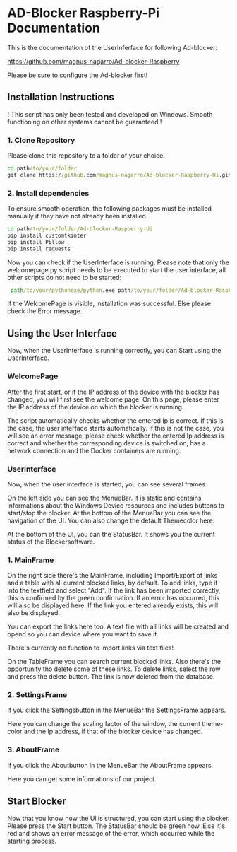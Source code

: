 # AD-Blocker Raspberry-Pi Documentation #

This is the documentation of the UserInferface for following Ad-blocker:

https://github.com/magnus-nagarro/Ad-blocker-Raspberry

Please be sure to configure the Ad-blocker first!

## Installation Instructions ##

! This script has only been tested and developed on Windows. Smooth functioning on other systems cannot be guaranteed !

### 1. Clone Repository ###

Please clone this repository to a folder of your choice.

```cmd
cd path/to/your/folder
git clone https://github.com/magnus-nagarro/Ad-blocker-Raspberry-Ui.git
```

### 2. Install dependencies ###

To ensure smooth operation, the following packages must be installed manually if they have not already been installed.

```cmd
cd path/to/your/folder/Ad-blocker-Raspberry-Ui
pip install customtkinter
pip install Pillow 
pip install requests
```

Now you can check if the UserInterface is running. Please note that only the welcomepage.py script needs to be executed to start the user interface, all other scripts do not need to be started:

```cmd
 path/to/your/pythonexe/python.exe path/to/your/folder/Ad-blocker-Raspberry-Ui/welcomepage.py
```
If the WelcomePage is visible, installation was successful. Else please check the Error message.

## Using the User Interface ##

Now, when the UserInterface is running correctly, you can Start using the UserInterface.

### WelcomePage ###

After the first start, or if the IP address of the device with the blocker has changed, you will first see the welcome page. On this page, please enter the IP address of the device on which the blocker is running. 

The script automatically checks whether the entered Ip is correct. 
If this is the case, the user interface starts automatically.
If this is not the case, you will see an error message, please check whether the entered Ip address is correct and whether the corresponding device is switched on, has a network connection and the Docker containers are running. 

### UserInterface ###

Now, when the user interface is started, you can see several frames. 

On the left side you can see the MenueBar. It is static and contains informations about the Windows Device resources and includes buttons to start/stop the blocker. At the bottom of the MenueBar you can see the navigation of the UI. You can also change the default Themecolor here.

At the bottom of the UI, you can the StatusBar. It shows you the current status of the Blockersoftware.

### 1. MainFrame ###

On the right side there's the MainFrame, including Import/Export of links and a table with all current blocked links, by default. To add links, type it into the textfield and select "Add". If the link has been imported correctly, this is confirmed by the green confirmation. If an error has occurred, this will also be displayed here. If the link you entered already exists, this will also be displayed.

You can export the links here too. A text file with all links will be created and opend so you can device where you want to save it.

There's currently no function to import links via text files!

On the TableFrame you can search current blocked links. Also there's the opportunity tho delete some of these links. To delete links, select the row and press the delete button. The link is now deleted from the database.


### 2. SettingsFrame ###

If you click the Settingsbutton in the MenueBar the SettingsFrame appears. 

Here you can change the scaling factor of the window, the current theme-color and the Ip address, if that of the blocker device has changed.

### 3. AboutFrame ###

If you click the Aboutbutton in the MenueBar the AboutFrame appears.

Here you can get some informations of our project. 

## Start Blocker ##

Now that you know how the Ui is structured, you can start using the blocker. Please press the Start button. The StatusBar should be green now. Else it's red and shows an error message of the error, which occurred while the starting process.